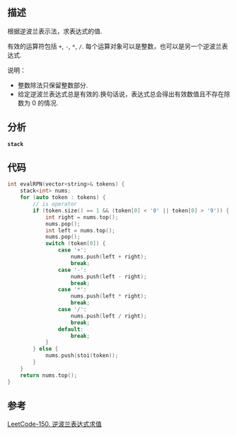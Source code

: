 ## 描述
根据逆波兰表示法，求表达式的值.

有效的运算符包括 `+`, `-`, `*`, `/`.
每个运算对象可以是整数，也可以是另一个逆波兰表达式.

说明：
* 整数除法只保留整数部分.
* 给定逆波兰表达式总是有效的.换句话说，表达式总会得出有效数值且不存在除数为 0 的情况.

## 分析
**`stack`**


## 代码

```cpp
int evalRPN(vector<string>& tokens) {
    stack<int> nums;
    for (auto token : tokens) {
        // is operator
        if (token.size() == 1 && (token[0] < '0' || token[0] > '9')) {
            int right = nums.top();
            nums.pop();
            int left = nums.top();
            nums.pop();
            switch (token[0]) {
                case '+':
                    nums.push(left + right);
                    break;
                case '-':
                    nums.push(left - right);
                    break;
                case '*':
                    nums.push(left * right);
                    break;
                case '/':
                    nums.push(left / right);
                    break;
                default:
                    break;
            }
        } else {
            nums.push(stoi(token));
        }
    }
    return nums.top();
}
```

## 参考
[LeetCode-150. 逆波兰表达式求值](https://leetcode-cn.com/problems/evaluate-reverse-polish-notation/)